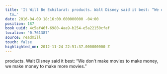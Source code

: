 ```yaml
---
title: 'It Will Be Exhilarat: products. Walt Disney said it best: “We don’t make movies
  to…'
date: 2016-04-09 18:16:00.600000000 -04:00
position: 187
book_uuid: 4c5af46f-6980-4aa9-b254-e5a22150cfaf
location: '0.761387'
source: readmill
touch: false
highlighted_on: 2012-11-24 22:51:37.000000000 Z
---
```


products. Walt Disney said it best: “We don’t make movies to make money, we make money to make more movies.”